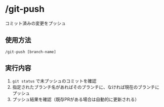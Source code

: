 # /git-push

コミット済みの変更をプッシュ

## 使用方法
```
/git-push [branch-name]
```

## 実行内容
1. `git status` で未プッシュのコミットを確認
2. 指定されたブランチ名があればそのブランチに、なければ現在のブランチにプッシュ
3. プッシュ結果を確認（既存PRがある場合は自動的に更新される）